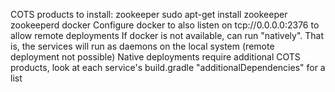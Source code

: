 COTS products to install:
zookeeper
	sudo apt-get install zookeeper zookeeperd
docker
   Configure docker to also listen on tcp://0.0.0.0:2376 to allow remote deployments
   If docker is not available, can run "natively". That is, the services will run as daemons on the local system (remote deployment not possible)
      Native deployments require additional COTS products, look at each service's build.gradle "additionalDependencies" for a list
